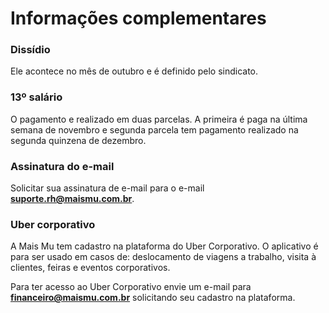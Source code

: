 # Informações complementares

### Dissídio

Ele acontece no mês de outubro e é definido pelo sindicato.

### 13º salário

O pagamento e realizado em duas parcelas. A primeira é paga na última semana de novembro e segunda parcela tem pagamento realizado na segunda quinzena de dezembro.

### Assinatura do e-mail

Solicitar sua assinatura de e-mail para o e-mail **suporte.rh@maismu.com.br**.

### Uber corporativo

A Mais Mu tem cadastro na plataforma do Uber Corporativo. 
O aplicativo é para ser usado em casos de: deslocamento de viagens a trabalho, visita à clientes, feiras e eventos corporativos.

Para ter acesso ao Uber Corporativo envie um e-mail para **financeiro@maismu.com.br** solicitando seu cadastro na plataforma.